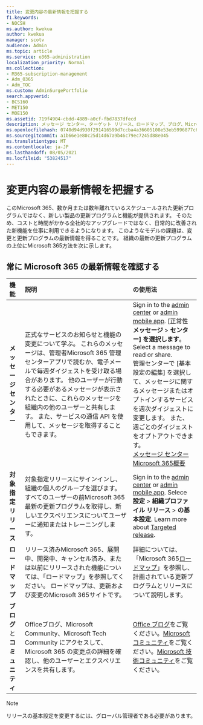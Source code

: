 ```yaml
---
title: 変更内容の最新情報を把握する
f1.keywords:
- NOCSH
ms.author: kwekua
author: kwekua
manager: scotv
audience: Admin
ms.topic: article
ms.service: o365-administration
localization_priority: Normal
ms.collection:
- M365-subscription-management
- Adm_O365
- Adm_TOC
ms.custom: AdminSurgePortfolio
search.appverid:
- BCS160
- MET150
- MOE150
ms.assetid: 719f4904-cbdd-4889-a0cf-fbd7837dfecd
description: メッセージ センター、ターゲット リリース、ロードマップ、ブログ、Microsoft 365を使用して、最新の更新プログラムをCommunity。
ms.openlocfilehash: 0740d94d930f291416599d7ccba4a36605108e53eb5996877c67ae145d6052ba
ms.sourcegitcommit: a1b66e1e80c25d14d67a9b46c79ec7245d88e045
ms.translationtype: MT
ms.contentlocale: ja-JP
ms.lasthandoff: 08/05/2021
ms.locfileid: "53824517"
---
```

# <a name="stay-on-top-of-changes"></a>変更内容の最新情報を把握する

このMicrosoft 365、数か月または数年離れているスケジュールされた更新プログラムではなく、新しい製品の更新プログラムと機能が提供されます。 そのため、コストと時間がかかる全社的なアップグレードではなく、日常的に改善された新機能を仕事に利用できるようになります。 このようなモデルの課題は、変更と更新プログラムの最新情報を得ることです。 組織の最新の更新プログラムの上位にMicrosoft 365方法を次に示します。

## <a name="stay-on-top-of-microsoft-365-changes"></a>常に Microsoft 365 の最新情報を確認する

|機能|説明| の使用法|
|:-----|:-----|:-----|
|**メッセージ センター** <br/> |正式なサービスのお知らせと機能の変更について学ぶ。 これらのメッセージは、管理者Microsoft 365 管理センターアプリで読むか、電子メールで毎週ダイジェストを受け取る場合があります。 他のユーザーが行動する必要があるメッセージが表示されたときに、これらのメッセージを組織内の他のユーザーと共有します。 また、サービスの通信 API を使用して、メッセージを取得することもできます。  <br/> |Sign in to the [admin center](../admin-overview/about-the-admin-center.md) or [admin mobile app](../admin-overview/admin-mobile-app.md). [正常性 **メッセージ** \> **センター] を選択します**。 Select a message to read or share.  <br/> 管理センターで [基本設定の編集] を選択して、メッセージに関するメッセージまたはオプトインするサービスを週次ダイジェストに変更します。 また、週ごとのダイジェストをオプトアウトできます。  <br/> [メッセージ センター Microsoft 365概要](message-center.md) <br/> |
|**対象指定リリース** <br/> |対象指定リリースにサインインし、組織の個人のグループを選びます。 すべてのユーザーの前Microsoft 365最新の更新プログラムを取得し、新しいエクスペリエンスについてユーザーに通知またはトレーニングします。  <br/> |Sign in to the [admin center](../admin-overview/about-the-admin-center.md) or [admin mobile app](../admin-overview/admin-mobile-app.md). Selece **設定** \> **組織プロファイル リリース** \> **の基本設定**. Learn more about [Targeted release](release-options-in-office-365.md).  <br/> |
|**ロードマップ** <br/> |リリース済みMicrosoft 365、展開中、開発中、キャンセル済み、または以前にリリースされた機能については、「ロードマップ」を参照してください。 ロードマップは、更新および変更のMicrosoft 365サイトです。  <br/> |詳細については、「Microsoft 365[ロードマップ](https://www.microsoft.com/microsoft-365/roadmap)」を参照し、計画されている更新プログラムとリリースについて説明します。  <br/> |
|**ブログ** と **コミュニティ** <br/> |Officeブログ、Microsoft Community、Microsoft Tech Community にアクセスして、Microsoft 365 の変更点の詳細を確認し、他のユーザーとエクスペリエンスを共有します。  <br/> |[Office ブログ](https://www.microsoft.com/en-us/microsoft-365/blog/)をご覧ください。[Microsoft コミュニティ](https://answers.microsoft.com)をご覧ください。[Microsoft 技術コミュニティ](https://techcommunity.microsoft.com)をご覧ください。<br/> |

> [!NOTE]
> リリースの基本設定を変更するには、グローバル管理者である必要があります。
